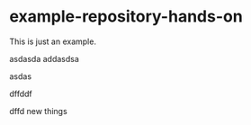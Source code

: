 # example-repository-hands-on
This is just an example.

asdasda
addasdsa

asdas

dffddf


dffd
new things
